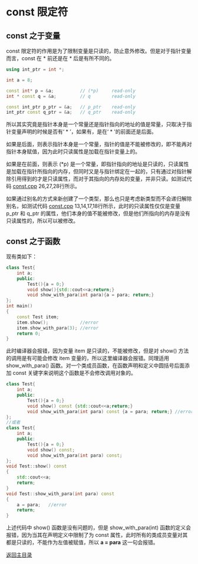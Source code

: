 # const 限定符
## const 之于变量
const 限定符的作用是为了限制变量是只读的，防止意外修改。但是对于指针变量而言，const 在 \* 前还是在 \* 后是有所不同的。
```c++
using int_ptr = int *;

int a = 8;

const int* p = &a;          // (*p)     read-only
int * const q = &a;         // q        read-only

const int_ptr p_ptr = &a;   // p_ptr    read-only
int_ptr const q_ptr = &a;   // q_ptr    read-only
```
所以其实究竟是指针本身是一个常量还是指针指向的地址的值是常量，只取决于指针变量声明的时候是否有‘ * ’，如果有，是在‘ * ’的前面还是后面。

如果是后面，则表示指针本身是一个常量，指针的值是不能被修改的，即不能再对指针本身赋值，因为此时只读属性是加载在指针变量上的。

如果是在前面，则表示 (*p) 是一个常量，即指针指向的地址是只读的，只读属性是加载在指针所指向的内存，但同时又是与指针绑定在一起的，只有通过对指针解除引用得到的才是只读属性，而对于其指向的内存处的变量，并非只读。如测试代码 [const.cpp](../../src/const.cpp) 26,27,28行所示。

如果通过别名的方式来新创建了一个类型，那么也只是考虑新类型而不会递归解除别名，如测试代码 [const.cpp](../../src/const.cpp) 13,14,17,18行所示，此时的只读属性仅仅是变量 p_ptr 和 q_ptr 的属性，他们本身的值不能被修改，但是他们所指向的内存是没有只读属性的，所以可以被修改。

## const 之于函数
现有类如下：
```c++
class Test{
    int a;
    public:
        Test(){a = 0;}
        void show(){std::cout<<a;return;}
        void show_with_para(int para){a = para; return;}
};
int main()
{
    const Test item;
    item.show();            //error
    item.show_with_para(3); //error
    return 0;
}
```
此时编译器会报错，因为变量 item 是只读的，不能被修改，但是对 show() 方法的调用是有可能会修改 item 变量的，所以这里编译器会报错。同理适用 show_with_para() 函数。对一个类成员函数，在函数声明和定义中圆括号后面添加 const 关键字来说明这个函数是不会修改调用对象的。
```c++
class Test{
    int a;
    public:
        Test(){a = 0;}
        void show() const {std::cout<<a;return;}
        void show_with_para(int para) const {a = para; return;} //error
};
//或者
class Test{
    int a;
    public:
        Test(){a = 0;}
        void show() const;
        void show_with_para(int para) const;
};
void Test::show() const
{
    std::cout<<a;
    return;
}
void Test::show_with_para(int para) const
{
    a = para;   //error
    return;
}
```
上述代码中 show() 函数是没有问题的，但是 show_with_para(int) 函数的定义会报错，因为当其在声明定义中限制了为 const 属性，此时所有的类成员变量对其都是只读的，不能作为左值被赋值，所以 **a = para** 这一句会报错。

[返回主目录](../../README.md)
